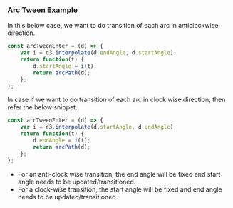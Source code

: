 ### Arc Tween Example

In this below case, we want to do transition of each arc in anticlockwise direction.

```js
const arcTweenEnter = (d) => {
    var i = d3.interpolate(d.endAngle, d.startAngle);
    return function(t) {
        d.startAngle = i(t);
        return arcPath(d);
    };
};
```

In case if we want to do transition of each arc in clock wise direction, then refer the below snippet.

```js
const arcTweenEnter = (d) => {
    var i = d3.interpolate(d.startAngle, d.endAngle);
    return function(t) {
        d.endAngle = i(t);
        return arcPath(d);
    };
};
```
* For an anti-clock wise transition, the end angle will be fixed and start angle needs to be updated/transitioned.
* For a clock-wise transition, the start angle will be fixed and end angle needs to be updated/transitioned.
